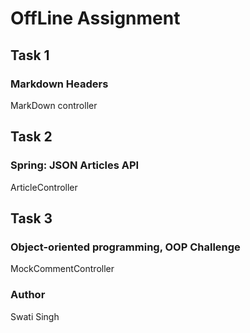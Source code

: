 # OffLine Assignment 

## Task 1
### Markdown Headers

MarkDown controller 


## Task 2
### Spring: JSON Articles API

ArticleController

## Task 3
### Object-oriented programming, OOP Challenge

MockCommentController

### Author
Swati Singh